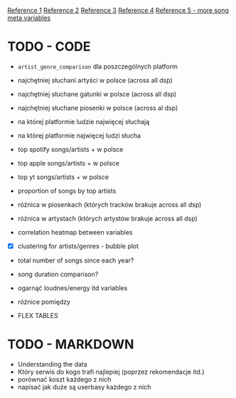 [Reference 1](https://www.kaggle.com/code/kuanminhuang/spotify-data-analysis)
[Reference 2](https://www.thesocialskinny.com/comparison-of-streaming-services/)
[Reference 3](https://www.slideshare.net/slideshow/music-streaming-industry-analysis-65641415/65641415)
[Reference 4](https://en.wikipedia.org/wiki/Comparison_of_music_streaming_services)
[Reference 5 - more song meta variables](https://github.com/lorenzotinfena/spotify-music-analysis/blob/main/src/notebook.ipynb)



# TODO - CODE
- `artist_genre_comparison` dla poszczególnych platform
- najchętniej słuchani artyści w polsce (across all dsp)
- najchętniej słuchane gatunki w polsce (across all dsp)
- najchętniej słuchane piosenki w polsce (across al dsp)

- na której platformie ludzie najwięcej słuchają
- na której platformie najwięcej ludzi słucha

- top spotify songs/artists + w polsce
- top apple songs/artists + w polsce
- top yt songs/artists + w polsce

- proportion of songs by top artists

- różnica w piosenkach (których tracków brakuje across all dsp)
- różnica w artystach (których artystów brakuje across all dsp)

- correlation heatmap between variables
-  [X] clustering for artists/genres - bubble plot
- total number of songs since each year?
- song duration comparison?

- ogarnąć loudnes/energy itd variables

- różnice pomiędzy 

- FLEX TABLES



# TODO - MARKDOWN
- Understanding the data
- Który serwis do kogo trafi najlepiej (poprzez rekomendacje itd.)
- porównać koszt każdego z nich
- napisać jak duże są userbasy każdego z nich